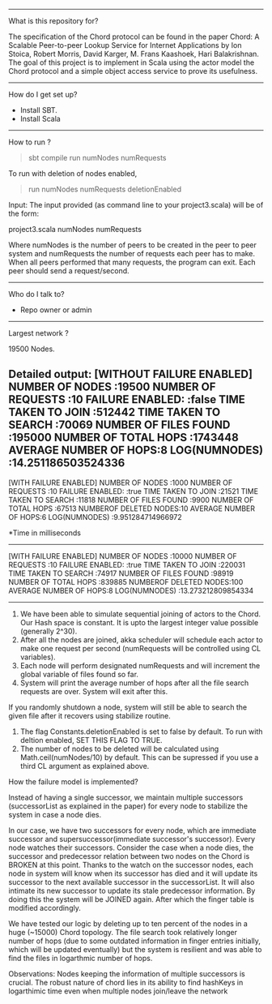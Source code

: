 -------------------------------------------

What is this repository for?

The specification of the Chord protocol can be found in the paper Chord: A Scalable Peer-to-peer Lookup Service for Internet Applications by Ion Stoica, Robert Morris, David Karger, M. Frans Kaashoek, Hari Balakrishnan.
The goal of this project is to implement in Scala using the actor model the Chord protocol and a simple object access service to prove its usefulness.

-------------------------------------------

How do I get set up? 

* Install SBT.
* Install Scala

-------------------------------------------

How to run ?

>sbt
>compile
>run numNodes numRequests 

To run with deletion of nodes enabled,

>run numNodes numRequests deletionEnabled

Input: The input provided (as command line to your project3.scala) will be of the form:

project3.scala numNodes numRequests

Where numNodes is the number of peers to be created in the peer to peer system and numRequests the number of requests each peer has to make. When all peers performed that many requests, the program can exit. Each peer should send a request/second.

-------------------------------------------
Who do I talk to?

* Repo owner or admin

-------------------------------------------
Largest network ? 

19500 Nodes.

Detailed output:
[WITHOUT FAILURE ENABLED]
NUMBER OF NODES       :19500
NUMBER OF REQUESTS    :10
FAILURE ENABLED:      :false
TIME TAKEN TO JOIN    :512442
TIME TAKEN TO SEARCH  :70069
NUMBER OF FILES FOUND :195000
NUMBER OF TOTAL HOPS  :1743448
AVERAGE NUMBER OF HOPS:8
LOG(NUMNODES)         :14.251186503524336
-------------------------------------------

[WITH FAILURE ENABLED]
NUMBER OF NODES       :1000
NUMBER OF REQUESTS    :10
FAILURE ENABLED:      :true
TIME TAKEN TO JOIN    :21521
TIME TAKEN TO SEARCH  :11818
NUMBER OF FILES FOUND :9900
NUMBER OF TOTAL HOPS  :67513
NUMBEROF DELETED NODES:10
AVERAGE NUMBER OF HOPS:6
LOG(NUMNODES)         :9.951284714966972

*Time in milliseconds

-------------------------------------------

[WITH FAILURE ENABLED]
NUMBER OF NODES       :10000
NUMBER OF REQUESTS    :10
FAILURE ENABLED:      :true
TIME TAKEN TO JOIN    :220031
TIME TAKEN TO SEARCH  :74917
NUMBER OF FILES FOUND :98919
NUMBER OF TOTAL HOPS  :839885
NUMBEROF DELETED NODES:100
AVERAGE NUMBER OF HOPS:8
LOG(NUMNODES)         :13.273212809854334

-------------------------------------------

1. We have been able to simulate sequential joining of actors to the Chord. Our Hash space is constant. It is upto the largest integer value possible (generally 2^30).
2. After all the nodes are joined, akka scheduler will schedule each actor to make one request per second (numRequests will be controlled using CL variables).
3. Each node will perform designated numRequests and will increment the global variable of files found so far.
4. System will print the average number of hops after all the file search requests are over. System will exit after this.

If you randomly shutdown a node, system will still be able to search the given file after it recovers using stabilize routine.


1. The flag Constants.deletionEnabled is set to false by default. To run with deltion enabled, SET THIS FLAG TO TRUE. 
2. The number of nodes to be deleted will be calculated using Math.ceil(numNodes/10) by default. This can be supressed if you use a third CL argument as explained above.

How the failure model is implemented?

Instead of having a single successor, we maintain multiple successors (successorList as explained in the paper) for every node to stabilize the system in case a node dies.

In our case, we have two successors for every node, which are immediate successor and supersuccessor(immediate successor's successor). Every node watches their successors. Consider the case when a node dies, the successor and predecessor relation between two nodes on the Chord is BROKEN at this point. Thanks to the watch on the successor nodes, each node in system will know when its successor has died and it will update its successor to the next available successor in the successorList. It will also intimate its new successor to update its stale predecessor information. By doing this the system will be JOINED again. After which the finger table is modified accordingly.

We have tested our logic by deleting up to ten percent of the nodes in a huge (~15000) Chord topology. The file search took relatively longer number of hops (due to some outdated information in finger entries initially, which will be updated eventually) but the system is resilient and was able to find the files in logarthmic number of hops.

Observations: 
Nodes keeping the information of multiple successors is crucial.
The robust nature of chord lies in its ability to find hashKeys in logarthimic time even when multiple nodes join/leave the network